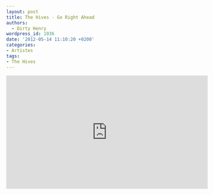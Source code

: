 ```yaml
---
layout: post
title: The Hives - Go Right Ahead
authors:
  - Dirty Henry
wordpress_id: 1036
date: '2012-05-14 11:10:20 +0200'
categories:
- Artistes
tags:
- The Hives
---
```

<iframe src="http://player.vimeo.com/video/41854945" width="540" height="304" frameborder="0" webkitAllowFullScreen mozallowfullscreen allowFullScreen></iframe>

